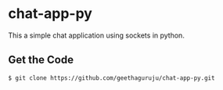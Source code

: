# chat-app-py
This a simple chat application using sockets in python.


## Get the Code

```
$ git clone https://github.com/geethaguruju/chat-app-py.git
```

